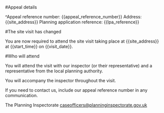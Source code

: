 #Appeal details

^Appeal reference number: {{appeal_reference_number}}
Address: {{site_address}}
Planning application reference: {{lpa_reference}}

#The site visit has changed

You are now required to attend the site visit taking place at {{site_address}} at {{start_time}} on {{visit_date}}.

#Who will attend

You will attend the visit with our inspector (or their representative) and a representative from the local planning authority.

You will accompany the inspector throughout the visit.

If you need to contact us, include our appeal reference number in any communication.

The Planning Inspectorate
caseofficers@planninginspectorate.gov.uk
